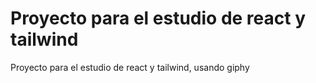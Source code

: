 # Proyecto para el estudio de react y tailwind

Proyecto para el estudio de react y tailwind, usando giphy
